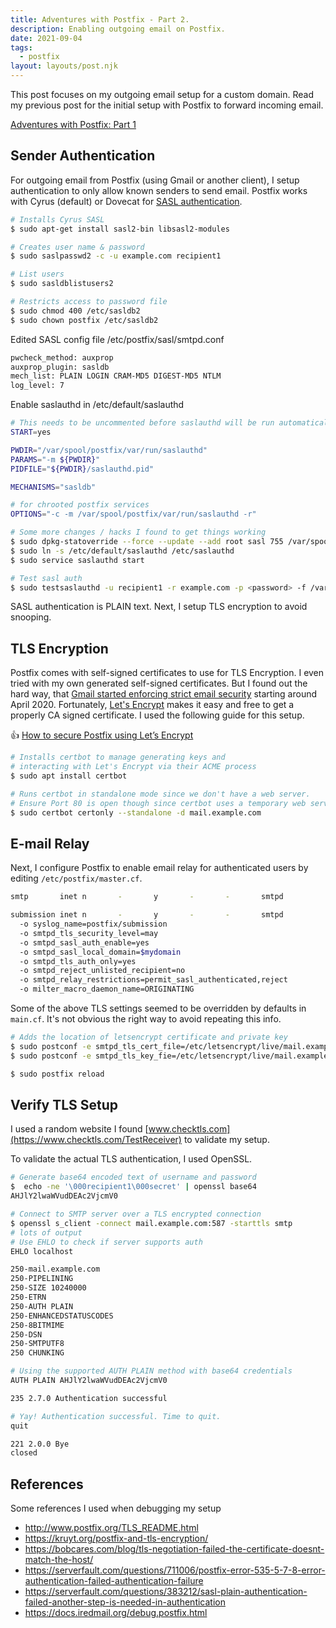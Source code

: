 ```yaml
---
title: Adventures with Postfix - Part 2.
description: Enabling outgoing email on Postfix.
date: 2021-09-04
tags:
  - postfix
layout: layouts/post.njk
---
```


This post focuses on my outgoing email setup for a custom domain. Read my previous post for the initial setup with Postfix to forward incoming email.

<a href="{{ '/posts/postfixpart1/' | url }}">Adventures with Postfix: Part 1</a>

## Sender Authentication

For outgoing email from Postfix (using Gmail or another client), I setup authentication to only allow known senders to send email. Postfix works with Cyrus (default) or Dovecat for <a href="http://www.postfix.org/SASL_README.html">SASL authentication</a>.

```bash
# Installs Cyrus SASL
$ sudo apt-get install sasl2-bin libsasl2-modules

# Creates user name & password
$ sudo saslpasswd2 -c -u example.com recipient1

# List users
$ sudo sasldblistusers2

# Restricts access to password file
$ sudo chmod 400 /etc/sasldb2
$ sudo chown postfix /etc/sasldb2
```

Edited SASL config file /etc/postfix/sasl/smtpd.conf

```bash
pwcheck_method: auxprop
auxprop_plugin: sasldb
mech_list: PLAIN LOGIN CRAM-MD5 DIGEST-MD5 NTLM
log_level: 7
```

Enable saslauthd in /etc/default/saslauthd

```bash
# This needs to be uncommented before saslauthd will be run automatically
START=yes

PWDIR="/var/spool/postfix/var/run/saslauthd"
PARAMS="-m ${PWDIR}"
PIDFILE="${PWDIR}/saslauthd.pid"

MECHANISMS="sasldb"

# for chrooted postfix services
OPTIONS="-c -m /var/spool/postfix/var/run/saslauthd -r"
```

```bash
# Some more changes / hacks I found to get things working
$ sudo dpkg-statoverride --force --update --add root sasl 755 /var/spool/postfix/var/run/saslauthd
$ sudo ln -s /etc/default/saslauthd /etc/saslauthd
$ sudo service saslauthd start

# Test sasl auth
$ sudo testsaslauthd -u recipient1 -r example.com -p <password> -f /var/spool/postfix/var/run/saslauthd/mux
```

SASL authentication is PLAIN text. Next, I setup TLS encryption to avoid snooping.

## TLS Encryption

Postfix comes with self-signed certificates to use for TLS Encryption. I even tried with my own generated self-signed certificates. But I found out the hard way, that <a href="https://workspaceupdates.googleblog.com/2020/04/improve-email-security-in-gmail-with-TLS.html">Gmail started enforcing strict email security</a> starting around April 2020. Fortunately, <a href="https://letsencrypt.org/">Let's Encrypt</a> makes it easy and free to get a properly CA signed certificate. I used the following guide for this setup.

👍 [How to secure Postfix using Let’s Encrypt](https://upcloud.com/community/tutorials/secure-postfix-using-lets-encrypt/)

```bash
# Installs certbot to manage generating keys and
# interacting with Let's Encrypt via their ACME process
$ sudo apt install certbot

# Runs certbot in standalone mode since we don't have a web server.
# Ensure Port 80 is open though since certbot uses a temporary web server during the process.
$ sudo certbot certonly --standalone -d mail.example.com
```

## E-mail Relay

Next, I configure Postfix to enable email relay for authenticated users by editing `/etc/postfix/master.cf`.

```bash
smtp       inet n       -       y       -       -       smtpd

submission inet n       -       y       -       -       smtpd
  -o syslog_name=postfix/submission
  -o smtpd_tls_security_level=may
  -o smtpd_sasl_auth_enable=yes
  -o smtpd_sasl_local_domain=$mydomain
  -o smtpd_tls_auth_only=yes
  -o smtpd_reject_unlisted_recipient=no
  -o smtpd_relay_restrictions=permit_sasl_authenticated,reject
  -o milter_macro_daemon_name=ORIGINATING
```

Some of the above TLS settings seemed to be overridden by defaults in `main.cf`. It's not obvious the right way to avoid repeating this info.

```bash
# Adds the location of letsencrypt certificate and private key
$ sudo postconf -e smtpd_tls_cert_file=/etc/letsencrypt/live/mail.example.com/fullchain.pem
$ sudo postconf -e smtpd_tls_key_fie=/etc/letsencrypt/live/mail.example.com/privkey.pem

$ sudo postfix reload
```

## Verify TLS Setup

I used a random website I found [www.checktls.com](https://www.checktls.com/TestReceiver) to validate my setup.

To validate the actual TLS authentication, I used OpenSSL.

```bash
# Generate base64 encoded text of username and password
$  echo -ne '\000recipient1\000secret' | openssl base64
AHJlY2lwaWVudDEAc2VjcmV0

# Connect to SMTP server over a TLS encrypted connection
$ openssl s_client -connect mail.example.com:587 -starttls smtp
# lots of output
# Use EHLO to check if server supports auth
EHLO localhost

250-mail.example.com
250-PIPELINING
250-SIZE 10240000
250-ETRN
250-AUTH PLAIN
250-ENHANCEDSTATUSCODES
250-8BITMIME
250-DSN
250-SMTPUTF8
250 CHUNKING

# Using the supported AUTH PLAIN method with base64 credentials
AUTH PLAIN AHJlY2lwaWVudDEAc2VjcmV0

235 2.7.0 Authentication successful

# Yay! Authentication successful. Time to quit.
quit

221 2.0.0 Bye
closed
```

## References

Some references I used when debugging my setup

+ <http://www.postfix.org/TLS_README.html>
+ <https://kruyt.org/postfix-and-tls-encryption/>
+ <https://bobcares.com/blog/tls-negotiation-failed-the-certificate-doesnt-match-the-host/>
+ <https://serverfault.com/questions/711006/postfix-error-535-5-7-8-error-authentication-failed-authentication-failure>
+ <https://serverfault.com/questions/383212/sasl-plain-authentication-failed-another-step-is-needed-in-authentication>
+ <https://docs.iredmail.org/debug.postfix.html>